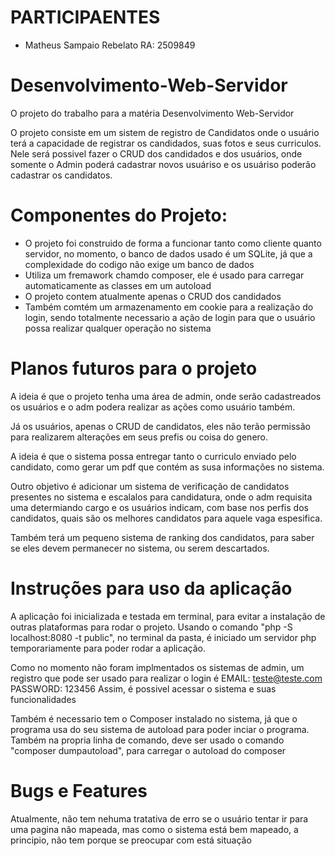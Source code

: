 # PARTICIPAENTES

- Matheus Sampaio Rebelato
    RA: 2509849

# Desenvolvimento-Web-Servidor
O projeto do trabalho para a matéria  Desenvolvimento Web-Servidor 

O projeto consiste em um sistem de registro de Candidatos onde o usuário terá a capacidade de registrar os candidados, suas fotos e seus curriculos.
Nele será possivel fazer o CRUD dos candidados e dos usuários, onde somente o Admin poderá cadastrar novos usuáriso e os usuáriso poderão cadastrar os candidatos.


# Componentes do Projeto: 
- O projeto foi construido de forma a funcionar tanto como cliente quanto servidor, no momento, o banco de dados usado
é um SQLite, já que a complexidade do codigo não exige um banco de dados
- Utiliza um fremawork chamdo composer, ele é usado para carregar automaticamente as classes em um autoload
- O projeto contem atualmente apenas o CRUD dos candidados
- Também comtém um armazenamento em cookie para a realização do login, sendo totalmente necessario a ação de login para que o usuário possa realizar
qualquer operação no sistema

# Planos futuros para o projeto
A ideia é que o projeto tenha uma área de admin, onde serão cadastreados os usuários e o adm podera realizar as ações como usuário também.

Já os usuários, apenas o CRUD de candidatos, eles não terão permissão para realizarem alterações em seus prefis ou coisa do genero.

A ideia é que o sistema possa entregar tanto o curriculo enviado pelo candidato, como gerar um pdf que contém as susa informações no sistema.

Outro objetivo é adicionar um sistema de verificação de candidatos presentes no sistema e escalalos para candidatura, onde o adm requisita uma determiando cargo e
os usuários indicam, com base nos perfis dos candidatos, quais são os melhores candidatos para aquele vaga espesifica.

Também terá um pequeno sistema de ranking dos candidatos, para saber se eles devem permanecer no sistema, ou serem descartados.

# Instruções para uso da aplicação
A aplicação foi inicializada e testada em terminal, para evitar a instalação de outras plataformas para rodar o projeto. Usando o comando "php -S localhost:8080 -t public",
no terminal da pasta, é iniciado um servidor php temporariamente para poder rodar a aplicação.

Como no momento não foram implmentados os sistemas de admin, um registro que pode ser usado para realizar o login é 
    EMAIL: teste@teste.com    
    PASSWORD: 123456
Assim, é possivel acessar o sistema e suas funcionalidades

Também é necessario tem o Composer instalado no sistema, já que o programa usa do seu sistema de autoload para poder inciar  o programa. Também na propria linha de comando,
deve ser usado o comando "composer dumpautoload", para carregar o autoload do composer

# Bugs e Features
Atualmente, não tem nehuma tratativa de erro se o usuário tentar ir para uma pagina não mapeada, mas como o sistema está bem mapeado, a principio, não tem porque se preocupar com está situação
